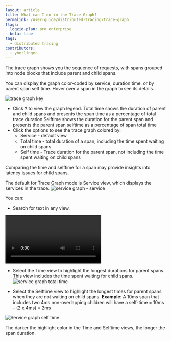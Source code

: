 ```yaml
---
layout: article
title: What can I do in the Trace Graph?
permalink: /user-guide/distributed-tracing/trace-graph
flags:
  logzio-plan: pro enterprise
  beta: true
tags:
  - distributed tracing
contributors:
  - yberlinger
---
```

The trace graph shows you the sequence of requests, with spans grouped into node blocks that include parent and child spans. 

You can display the graph color-coded by service, duration time, or by parent span self time. 
Hover over a span in the graph to see its details. 

![trace graph key](https://dytvr9ot2sszz.cloudfront.net/logz-docs/distributed-tracing/trace_graph-key.png)

- Click **?** to view the graph legend.
  Total time shows the duration of parent and child spans and presents the span time as a percentage of total trace duration
  Selftime shows the duration for the parent span and presents the parent span selftime as a percentage of span total time
- Click the options to see the trace graph colored by:
    - Service - default view
    - Total time - total duration of a span, including the time spent waiting on child spans
    - Self time - Trace duration for the parent span, not including the time spent waiting on child spans

Comparing the time and selftime for a span may provide insights into latency issues for child spans.

The default for Trace Graph mode is Service view, which displays the services in the trace. ![service graph - service](https://dytvr9ot2sszz.cloudfront.net/logz-docs/distributed-tracing/trace_graph1.png)

You can: 

* Search for text in any view.
<video autoplay loop>
  <source src="https://dytvr9ot2sszz.cloudfront.net/logz-docs/distributed-tracing/srch-trace-grph2.mp4" type="video/mp4" />
</video>

* Select the Time view to highlight the longest durations for parent spans. This view includes the time spent waiting for child spans. ![service graph total time](https://dytvr9ot2sszz.cloudfront.net/logz-docs/distributed-tracing/trace_graph3-time.png)

* Select the Selftime view to highlight the longest times for parent spans when they are not waiting on child spans. 
**Example**: A 10ms span that includes two 4ms non-overlapping children will have a self-time = 10ms - (2 x 4ms) = 2ms

![Service graph self time](https://dytvr9ot2sszz.cloudfront.net/logz-docs/distributed-tracing/trace_graph4-self-time.png)
 
The darker the highlight color in the Time and Selftime views, the longer the span duration. 
